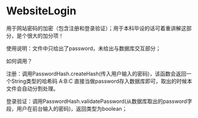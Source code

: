 # WebsiteLogin
用于网站密码的加密（包含注册和登录验证）；用于本科毕设的话可着重讲解这部分，是个很大的加分项！

使用说明：文件中只给出了password，未给出与数据库交互部分；

如何调用？

注册：调用PasswordHash.createHash(传入用户输入的密码)，该函数会返回一个String类型的哈希码 A:B:C  直接当做password存入数据库即可，取出的时候本文件会自动分割处理。

登录验证：调用PasswordHash.validatePassword(从数据库取出的password字段，用户在前台输入的密码)，返回类型为boolean；
